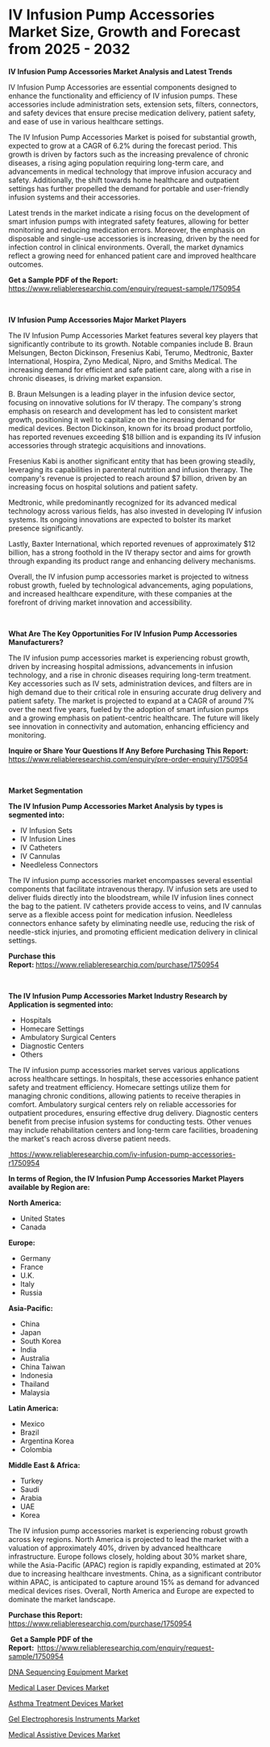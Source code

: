 <p><h1>IV Infusion Pump Accessories Market Size, Growth and Forecast from 2025 - 2032</h1></p><p><strong>IV Infusion Pump Accessories Market Analysis and Latest Trends</strong></p>
<p><p>IV Infusion Pump Accessories are essential components designed to enhance the functionality and efficiency of IV infusion pumps. These accessories include administration sets, extension sets, filters, connectors, and safety devices that ensure precise medication delivery, patient safety, and ease of use in various healthcare settings.</p><p>The IV Infusion Pump Accessories Market is poised for substantial growth, expected to grow at a CAGR of 6.2% during the forecast period. This growth is driven by factors such as the increasing prevalence of chronic diseases, a rising aging population requiring long-term care, and advancements in medical technology that improve infusion accuracy and safety. Additionally, the shift towards home healthcare and outpatient settings has further propelled the demand for portable and user-friendly infusion systems and their accessories.</p><p>Latest trends in the market indicate a rising focus on the development of smart infusion pumps with integrated safety features, allowing for better monitoring and reducing medication errors. Moreover, the emphasis on disposable and single-use accessories is increasing, driven by the need for infection control in clinical environments. Overall, the market dynamics reflect a growing need for enhanced patient care and improved healthcare outcomes.</p></p>
<p><strong>Get a Sample PDF of the Report:&nbsp;</strong> <a href="https://www.reliableresearchiq.com/enquiry/request-sample/1750954?utm_campaign=2297&utm_medium=2&utm_source=Github&utm_content=ia&utm_term=03032025&utm_id=iv-infusion-pump-accessories">https://www.reliableresearchiq.com/enquiry/request-sample/1750954</a></p>
<p>&nbsp;</p>
<p><strong>IV Infusion Pump Accessories Major Market Players</strong></p>
<p><p>The IV Infusion Pump Accessories Market features several key players that significantly contribute to its growth. Notable companies include B. Braun Melsungen, Becton Dickinson, Fresenius Kabi, Terumo, Medtronic, Baxter International, Hospira, Zyno Medical, Nipro, and Smiths Medical. The increasing demand for efficient and safe patient care, along with a rise in chronic diseases, is driving market expansion.</p><p>B. Braun Melsungen is a leading player in the infusion device sector, focusing on innovative solutions for IV therapy. The company's strong emphasis on research and development has led to consistent market growth, positioning it well to capitalize on the increasing demand for medical devices. Becton Dickinson, known for its broad product portfolio, has reported revenues exceeding $18 billion and is expanding its IV infusion accessories through strategic acquisitions and innovations.</p><p>Fresenius Kabi is another significant entity that has been growing steadily, leveraging its capabilities in parenteral nutrition and infusion therapy. The company's revenue is projected to reach around $7 billion, driven by an increasing focus on hospital solutions and patient safety.</p><p>Medtronic, while predominantly recognized for its advanced medical technology across various fields, has also invested in developing IV infusion systems. Its ongoing innovations are expected to bolster its market presence significantly.</p><p>Lastly, Baxter International, which reported revenues of approximately $12 billion, has a strong foothold in the IV therapy sector and aims for growth through expanding its product range and enhancing delivery mechanisms.</p><p>Overall, the IV infusion pump accessories market is projected to witness robust growth, fueled by technological advancements, aging populations, and increased healthcare expenditure, with these companies at the forefront of driving market innovation and accessibility.</p></p>
<p>&nbsp;</p>
<p><strong>What Are The Key Opportunities For IV Infusion Pump Accessories Manufacturers?</strong></p>
<p><p>The IV infusion pump accessories market is experiencing robust growth, driven by increasing hospital admissions, advancements in infusion technology, and a rise in chronic diseases requiring long-term treatment. Key accessories such as IV sets, administration devices, and filters are in high demand due to their critical role in ensuring accurate drug delivery and patient safety. The market is projected to expand at a CAGR of around 7% over the next five years, fueled by the adoption of smart infusion pumps and a growing emphasis on patient-centric healthcare. The future will likely see innovation in connectivity and automation, enhancing efficiency and monitoring.</p></p>
<p><strong>Inquire or Share Your Questions If Any Before Purchasing This Report:</strong> <a href="https://www.reliableresearchiq.com/enquiry/pre-order-enquiry/1750954?utm_campaign=2297&utm_medium=2&utm_source=Github&utm_content=ia&utm_term=03032025&utm_id=iv-infusion-pump-accessories">https://www.reliableresearchiq.com/enquiry/pre-order-enquiry/1750954</a></p>
<p>&nbsp;</p>
<p><strong>Market Segmentation</strong></p>
<p><strong>The IV Infusion Pump Accessories Market Analysis by types is segmented into:</strong></p>
<p><ul><li>IV Infusion Sets</li><li>IV Infusion Lines</li><li>IV Catheters</li><li>IV Cannulas</li><li>Needleless Connectors</li></ul></p>
<p><p>The IV infusion pump accessories market encompasses several essential components that facilitate intravenous therapy. IV infusion sets are used to deliver fluids directly into the bloodstream, while IV infusion lines connect the bag to the patient. IV catheters provide access to veins, and IV cannulas serve as a flexible access point for medication infusion. Needleless connectors enhance safety by eliminating needle use, reducing the risk of needle-stick injuries, and promoting efficient medication delivery in clinical settings.</p></p>
<p><strong>Purchase this Report:&nbsp;</strong><a href="https://www.reliableresearchiq.com/purchase/1750954?utm_campaign=2297&utm_medium=2&utm_source=Github&utm_content=ia&utm_term=03032025&utm_id=iv-infusion-pump-accessories">https://www.reliableresearchiq.com/purchase/1750954</a></p>
<p>&nbsp;</p>
<p><strong>The IV Infusion Pump Accessories Market Industry Research by Application is segmented into:</strong></p>
<p><ul><li>Hospitals</li><li>Homecare Settings</li><li>Ambulatory Surgical Centers</li><li>Diagnostic Centers</li><li>Others</li></ul></p>
<p><p>The IV infusion pump accessories market serves various applications across healthcare settings. In hospitals, these accessories enhance patient safety and treatment efficiency. Homecare settings utilize them for managing chronic conditions, allowing patients to receive therapies in comfort. Ambulatory surgical centers rely on reliable accessories for outpatient procedures, ensuring effective drug delivery. Diagnostic centers benefit from precise infusion systems for conducting tests. Other venues may include rehabilitation centers and long-term care facilities, broadening the market's reach across diverse patient needs.</p></p>
<p><a href="https://www.reliableresearchiq.com/iv-infusion-pump-accessories-r1750954?utm_campaign=2297&utm_medium=2&utm_source=Github&utm_content=ia&utm_term=03032025&utm_id=iv-infusion-pump-accessories">&nbsp;https://www.reliableresearchiq.com/iv-infusion-pump-accessories-r1750954</a></p>
<p><strong>In terms of Region, the IV Infusion Pump Accessories Market Players available by Region are:</strong></p>
<p>
    <p> <strong> North America: </strong>
        <ul>
            <li>United States</li>
            <li>Canada</li>
        </ul>
        </p> 
    <p> <strong> Europe: </strong>
        <ul>
            <li>Germany</li>
            <li>France</li>
            <li>U.K.</li>
            <li>Italy</li>
            <li>Russia</li>
        </ul>
        </p> 
    <p> <strong> Asia-Pacific: </strong>
        <ul>
            <li>China</li>
            <li>Japan</li>
            <li>South Korea</li>
            <li>India</li>
            <li>Australia</li>
            <li>China Taiwan</li>
            <li>Indonesia</li>
            <li>Thailand</li>
            <li>Malaysia</li>
        </ul>
        </p> 
    <p> <strong> Latin America: </strong>
        <ul>
            <li>Mexico</li>
            <li>Brazil</li>
            <li>Argentina Korea</li>
            <li>Colombia</li>
        </ul>
        </p> 
    <p> <strong> Middle East & Africa: </strong>
        <ul>
            <li>Turkey</li>
            <li>Saudi</li>
            <li>Arabia</li>
            <li>UAE</li>
            <li>Korea</li>
        </ul>
    </p>
    </p>
<p><p>The IV infusion pump accessories market is experiencing robust growth across key regions. North America is projected to lead the market with a valuation of approximately 40%, driven by advanced healthcare infrastructure. Europe follows closely, holding about 30% market share, while the Asia-Pacific (APAC) region is rapidly expanding, estimated at 20% due to increasing healthcare investments. China, as a significant contributor within APAC, is anticipated to capture around 15% as demand for advanced medical devices rises. Overall, North America and Europe are expected to dominate the market landscape.</p></p>
<p><strong>Purchase this Report: </strong><a href="https://www.reliableresearchiq.com/purchase/1750954?utm_campaign=2297&utm_medium=2&utm_source=Github&utm_content=ia&utm_term=03032025&utm_id=iv-infusion-pump-accessories">https://www.reliableresearchiq.com/purchase/1750954</a></p>
<p>&nbsp;<strong>Get a Sample PDF of the Report:&nbsp;&nbsp;</strong><a href="https://www.reliableresearchiq.com/enquiry/request-sample/1750954?utm_campaign=2297&utm_medium=2&utm_source=Github&utm_content=ia&utm_term=03032025&utm_id=iv-infusion-pump-accessories">https://www.reliableresearchiq.com/enquiry/request-sample/1750954</a></p>
<p><strong></strong></p>
<p><p><a href="https://github.com/pidlisseas/Market-Research-Report-List-1/blob/main/dna-sequencing-equipment-market.md?utm_campaign=2297&utm_medium=2&utm_source=Github&utm_content=ia&utm_term=03032025&utm_id=iv-infusion-pump-accessories">DNA Sequencing Equipment Market</a></p><p><a href="https://github.com/tanckfelli84/Market-Research-Report-List-1/blob/main/medical-laser-devices-market.md?utm_campaign=2297&utm_medium=2&utm_source=Github&utm_content=ia&utm_term=03032025&utm_id=iv-infusion-pump-accessories">Medical Laser Devices Market</a></p><p><a href="https://github.com/wakerizaak8g/Market-Research-Report-List-1/blob/main/asthma-treatment-devices-market.md?utm_campaign=2297&utm_medium=2&utm_source=Github&utm_content=ia&utm_term=03032025&utm_id=iv-infusion-pump-accessories">Asthma Treatment Devices Market</a></p><p><a href="https://github.com/chkrselia/Market-Research-Report-List-1/blob/main/gel-electrophoresis-instruments-market.md?utm_campaign=2297&utm_medium=2&utm_source=Github&utm_content=ia&utm_term=03032025&utm_id=iv-infusion-pump-accessories">Gel Electrophoresis Instruments Market</a></p><p><a href="https://github.com/kaddahblejc/Market-Research-Report-List-1/blob/main/medical-assistive-devices-market.md?utm_campaign=2297&utm_medium=2&utm_source=Github&utm_content=ia&utm_term=03032025&utm_id=iv-infusion-pump-accessories">Medical Assistive Devices Market</a></p></p>